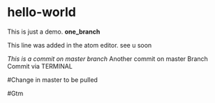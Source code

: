 # hello-world
This is just a demo.
**one_branch**

This line was added in the atom editor.
see u soon

*This is a commit on master branch*
Another commit on master Branch
Commit via TERMINAL

#Change in master to be pulled

#Gtm
